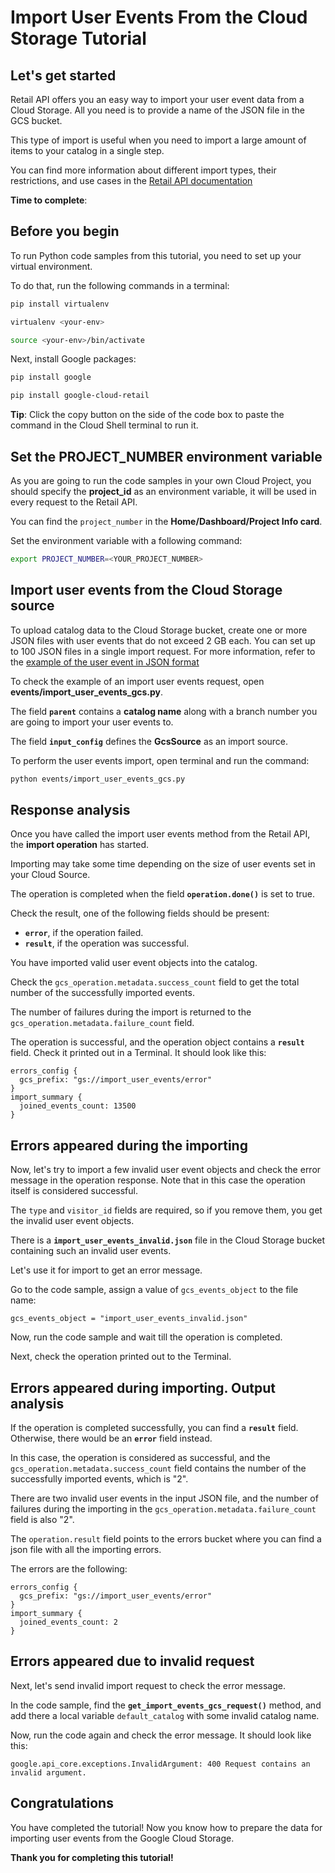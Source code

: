 # **Import User Events From the Cloud Storage Tutorial**

## Let's get started

Retail API offers you an easy way to import your user event data from a Cloud Storage. All you need is to provide a name of
the JSON file in the GCS bucket.

This type of import is useful when you need to import a large amount of items to your catalog in a single step.

You can find more information about different import types, their restrictions, and use cases in the [Retail API documentation](https://cloud.google.com/retail/docs/import-user-events)

**Time to complete**: 
<walkthrough-tutorial-duration duration="3.0"></walkthrough-tutorial-duration>

## Before you begin

To run Python code samples from this tutorial, you need to set up your virtual environment.

To do that, run the following commands in a terminal:
```bash
pip install virtualenv
```
```bash
virtualenv <your-env>
```
```bash
source <your-env>/bin/activate
```
Next, install Google packages:
```bash
pip install google
```
```bash
pip install google-cloud-retail
```

**Tip**: Click the copy button on the side of the code box to paste the command in the Cloud Shell terminal to
run it.

## Set the PROJECT_NUMBER environment variable

As you are going to run the code samples in your own Cloud Project, you should specify the **project_id** as an environment variable, it will be used in every request to the Retail API.

You can find the ```project_number``` in the **Home/Dashboard/Project Info card**.

Set the environment variable with a following command:
```bash
export PROJECT_NUMBER=<YOUR_PROJECT_NUMBER>
```

## Import user events from the Cloud Storage source

To upload catalog data to the Cloud Storage bucket, create one or more JSON files with user events that do not exceed 2 GB each. You can set up to 100 JSON files in a single import request. For more information, refer to the [example of the user event in JSON format](https://cloud.google.com/retail/docs/user-events#formats)

To check the example of an import user events request, open **events/import_user_events_gcs.py**.

The field **```parent```** contains a **catalog name** along with a branch number you are going to import your
user events to.

The field **```input_config```** defines the **GcsSource** as an import source.

To perform the user events import, open terminal and run the command:

```bash
python events/import_user_events_gcs.py
```

## Response analysis

Once you have called the import user events method from the Retail API, the **import operation** has started.

Importing may take some time depending on the size of user events set in your Cloud Source.

The operation is completed when the field **```operation.done()```** is set to true. 

Check the result, one of the following fields should be present:
 - **```error```**, if the operation failed.
 - **```result```**, if the operation was successful.

You have imported valid user event objects into the catalog.

Check the ```gcs_operation.metadata.success_count``` field to get the total number of the successfully imported events.

The number of failures during the import is returned to the ```gcs_operation.metadata.failure_count``` field.

The operation is successful, and the operation object contains a **```result```** field.
Check it printed out in a Terminal. It should look like this: 

```
errors_config {
  gcs_prefix: "gs://import_user_events/error"
}
import_summary {
  joined_events_count: 13500
}
```

## Errors appeared during the importing

Now, let's try to import a few invalid user event objects and check the error message in the operation response. Note that in this case the operation itself is considered successful.

The ```type``` and ```visitor_id``` fields are required, so if you remove them, you get the invalid user event objects. 

There is a **```import_user_events_invalid.json```** file in the Cloud Storage bucket containing such an invalid user events.

Let's use it for import to get an error message.

Go to the code sample, assign a value of ```gcs_events_object``` to the file name:

```gcs_events_object = "import_user_events_invalid.json"```

Now, run the code sample and wait till the operation is completed. 

Next, check the operation printed out to the Terminal.

## Errors appeared during importing. Output analysis

If the operation is completed successfully, you can find a **```result```** field. Otherwise, there would be an **```error```** field instead.

In this case, the operation is considered as successful, and the ```gcs_operation.metadata.success_count``` field contains the number of the successfully imported events, which is "2".

There are two invalid user events in the input JSON file, and the number of failures during the importing in the ```gcs_operation.metadata.failure_count``` field is also "2".

The ```operation.result``` field points to the errors bucket where you can find a json file with all the importing errors.

The errors are the following: 

```
errors_config {
  gcs_prefix: "gs://import_user_events/error"
}
import_summary {
  joined_events_count: 2
}
```

## Errors appeared due to invalid request

Next, let's send invalid import request to check the error message. 

In the code sample, find the **```get_import_events_gcs_request()```** method, and add there a local variable ```default_catalog``` with some invalid catalog name.

Now, run the code again and check the error message. It should look like this:

```
google.api_core.exceptions.InvalidArgument: 400 Request contains an invalid argument.
```

## Congratulations

<walkthrough-conclusion-trophy></walkthrough-conclusion-trophy>

You have completed the tutorial! Now you know how to prepare the data for importing user events from the Google Cloud Storage.

**Thank you for completing this tutorial!**
